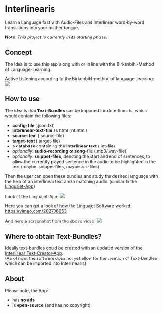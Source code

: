 # Interlinearis
Learn a Language fast with Audio-Files and Interlinear word-by-word translations into your mother tongue.

**Note:** _This project is currently in its starting phase._


## Concept
The Idea is to use this app along with or in line with the Birkenbihl-Method of Language-Learning.

Active Listening according to the Birkenbihl-method of language-learning:
![](https://i.postimg.cc/pTz84bZb/2020-08-28-to-ryanheise-birkenbihl-active-listening.png)

## How to use
The idea is that **Text-Bundles** can be imported into Interlinearis, which would contain the following files:
- **config-file** (.json.txt)
- **interlinear-text-file** as html (int.html)
- **source-text** (.source-file)
- **target-text** (.target-file)
- a **database** containing the **interlinear text** (.int-file)
- _optionally_: **audio-recording or song**-file (.mp3/.wav-file))
- _optionally_: **snippet-files**, denoting the start and end of sentences, to allow the currently played sentence in the audio to be highlighted in the text (maybe .snippet-files, maybe .srt-files)

Then the user can open these bundles and study the desired lamguage with the help of an interlinear text and a matching audio. (similar to the [Linguajet-App](https://vimeo.com/202706653))

Look of the Linguajet-App:
![](https://i.postimg.cc/d0vKrGx2/2020-08-29-to-ryanheise-image-linguajet.png)

Here you can get a look of how the Linguajet Software worked: https://vimeo.com/202706653

And here a screenshot from the above video:
![](https://i.postimg.cc/28bmDkWZ/2020-08-29-to-ryanheise-linguajet-video-screenshot.png)


## Where to obtain Text-Bundles?
Ideally text-bundles could be created with an updated version of the [Interlinear Text-Creator-App](https://github.com/p-freeman/Interlinear-Text-Creator).
<br>(As of now, the software does not yet allow for the creation of Text-Bundles which can be imported into Interlinearis)

## About
Please note, the App:
- has **no ads**
- is **open-source** (and has no copyright)
